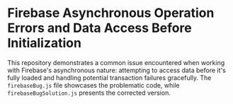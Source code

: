 # Firebase Asynchronous Operation Errors and Data Access Before Initialization

This repository demonstrates a common issue encountered when working with Firebase's asynchronous nature: attempting to access data before it's fully loaded and handling potential transaction failures gracefully. The `firebaseBug.js` file showcases the problematic code, while `firebaseBugSolution.js` presents the corrected version.